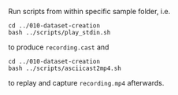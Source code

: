 Run scripts from within specific sample folder, i.e.

    cd ../010-dataset-creation
    bash ../scripts/play_stdin.sh

to produce `recording.cast` and

    cd ../010-dataset-creation
    bash ../scripts/asciicast2mp4.sh

to replay and capture `recording.mp4` afterwards.
